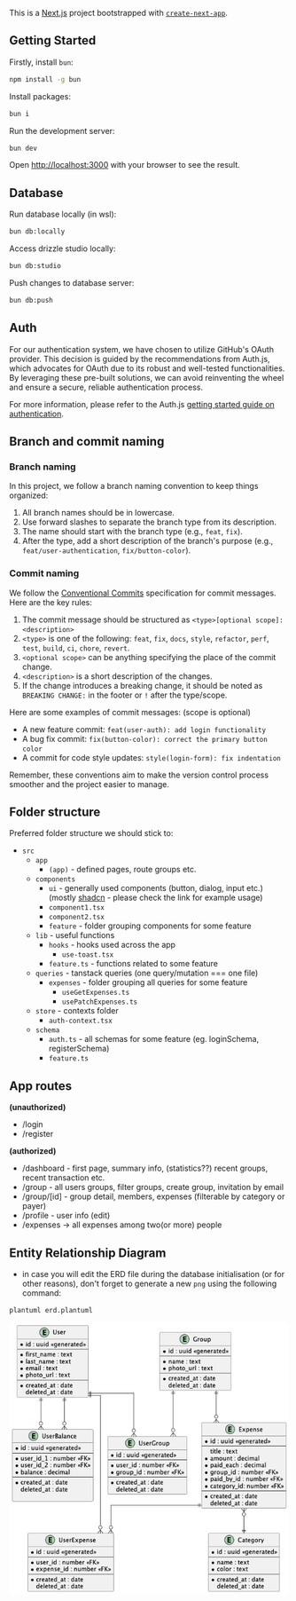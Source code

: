 This is a [Next.js](https://nextjs.org/) project bootstrapped with [`create-next-app`](https://github.com/vercel/next.js/tree/canary/packages/create-next-app).

## Getting Started

Firstly, install `bun`:

```bash
npm install -g bun
```

Install packages:

```bash
bun i
```

Run the development server:

```bash
bun dev
```

Open [http://localhost:3000](http://localhost:3000) with your browser to see the result.


## Database
Run database locally (in wsl):

```bash
bun db:locally
```

Access drizzle studio locally:

```bash
bun db:studio
```

Push changes to database server:

```bash
bun db:push
```
## Auth
For our authentication system, we have chosen to utilize GitHub's OAuth provider. This decision is guided by the recommendations from Auth.js, which advocates for OAuth due to its robust and well-tested functionalities. By leveraging these pre-built solutions, we can avoid reinventing the wheel and ensure a secure, reliable authentication process. 

For more information, please refer to the Auth.js [getting started guide on authentication](https://authjs.dev/getting-started/authentication).

## Branch and commit naming

### Branch naming

In this project, we follow a branch naming convention to keep things organized:

1. All branch names should be in lowercase.
2. Use forward slashes to separate the branch type from its description.
3. The name should start with the branch type (e.g., `feat`, `fix`).
4. After the type, add a short description of the branch's purpose (e.g., `feat/user-authentication`, `fix/button-color`).

### Commit naming

We follow the [Conventional Commits](https://www.conventionalcommits.org/) specification for commit messages. Here are the key rules:

1. The commit message should be structured as `<type>[optional scope]: <description>`
2. `<type>` is one of the following: `feat`, `fix`, `docs`, `style`, `refactor`, `perf`, `test`, `build`, `ci`, `chore`, `revert`.
3. `<optional scope>` can be anything specifying the place of the commit change.
4. `<description>` is a short description of the changes.
5. If the change introduces a breaking change, it should be noted as `BREAKING CHANGE:` in the footer or `!` after the type/scope.

Here are some examples of commit messages: (scope is optional)

- A new feature commit: `feat(user-auth): add login functionality`
- A bug fix commit: `fix(button-color): correct the primary button color`
- A commit for code style updates: `style(login-form): fix indentation`

Remember, these conventions aim to make the version control process smoother and the project easier to manage.

## Folder structure

Preferred folder structure we should stick to:

- `src`
  - `app`
    - `(app)` - defined pages, route groups etc.
  - `components`
    - `ui` - generally used components (button, dialog, input etc.) (mostly [shadcn](https://ui.shadcn.com/docs/components) - please check the link for example usage)
    - `component1.tsx`
    - `component2.tsx`
    - `feature` - folder grouping components for some feature
  - `lib` - useful functions
    - `hooks` - hooks used across the app
      - `use-toast.tsx`
    - `feature.ts` - functions related to some feature
  - `queries` - tanstack queries (one query/mutation === one file)
    - `expenses` - folder grouping all queries for some feature
      - `useGetExpenses.ts`
      - `usePatchExpenses.ts`
  - `store` - contexts folder
    - `auth-context.tsx`
  - `schema`
    - `auth.ts` - all schemas for some feature (eg. loginSchema, registerSchema)
    - `feature.ts`

## App routes

**(unauthorized)**

- /login
- /register

**(authorized)**

- /dashboard - first page, summary info, (statistics??) recent groups, recent transaction etc.
- /group - all users groups, filter groups, create group, invitation by email
- /group/[id] - group detail, members, expenses (filterable by category or payer)
- /profile - user info (edit)
- /expenses -> all expenses among two(or more) people

## Entity Relationship Diagram

- in case you will edit the ERD file during the database initialisation (or for other reasons), don't forget to generate a new `png` using the following command:

```bash
plantuml erd.plantuml
```

![Entity Relationship Diagram](diagrams/erd/erd.png)
